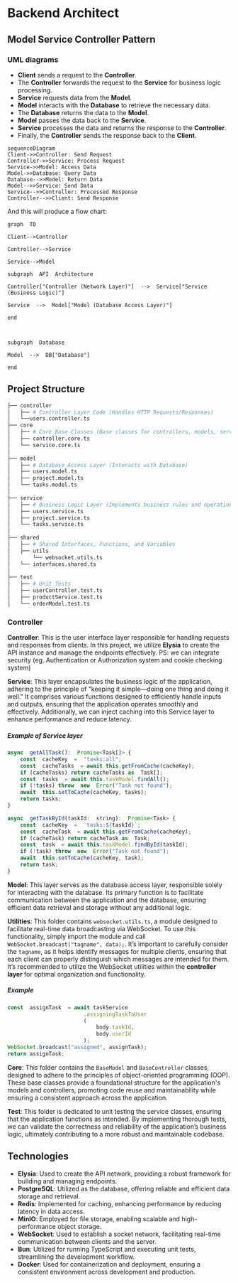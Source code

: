 # Backend Architect


## Model Service Controller Pattern
### UML diagrams
- **Client** sends a request to the **Controller**. 
- The **Controller** forwards the request to the **Service** for business logic processing.
 - **Service** requests data from the **Model**. 
 - **Model** interacts with the **Database** to retrieve the necessary data. 
- The **Database** returns the data to the **Model**. 
- **Model** passes the data back to the **Service**. 
- **Service** processes the data and returns the response to the **Controller**.
 - Finally, the **Controller** sends the response back to the **Client**.
```mermaid
sequenceDiagram 
Client->>Controller: Send Request 
Controller->>Service: Process Request 
Service->>Model: Access Data 
Model->>Database: Query Data 
Database-->>Model: Return Data 
Model-->>Service: Send Data 
Service-->>Controller: Processed Response 
Controller-->>Client: Send Response
```

And this will produce a flow chart:

```mermaid
graph  TD

Client-->Controller

Controller-->Service

Service-->Model

subgraph  API  Architecture

Controller["Controller (Network Layer)"]  -->  Service["Service (Business Logic)"]

Service  -->  Model["Model (Database Access Layer)"]

end

  

subgraph  Database

Model  -->  DB["Database"]

end
```

## Project Structure

```bash
├── controller
│   ├── # Controller Layer Code (Handles HTTP Requests/Responses)
│   └──users.controller.ts
├── core
│   ├── # Core Base Classes (Base classes for controllers, models, services)
│   ├── controller.core.ts   
│   └── service.core.ts
│
├── model
│   ├── # Database Access Layer (Interacts with Database)
│   ├── users.model.ts
│   ├── project.model.ts
│   └── tasks.model.ts
│
├── service
│   ├── # Business Logic Layer (Implements business rules and operations)
│   ├── users.service.ts
│   ├── project.service.ts
│   └── tasks.service.ts
│
├── shared
│   ├── # Shared Interfaces, Functions, and Variables
│   ├── utils
│  		└── websocket.utils.ts
│   └── interfaces.shared.ts
│
├── test
│   ├── # Unit Tests
│   ├── userController.test.ts
│   ├── productService.test.ts
│   └── orderModel.test.ts
```
### Controller
**Controller**: This is the user interface layer responsible for handling requests and responses from clients. In this project, we utilize **Elysia** to create the API instance and manage the endpoints effectively.
PS: we can integrate security (eg. Authentication or Authorization system and cookie checking system)

**Service**: This layer encapsulates the business logic of the application, adhering to the principle of "keeping it simple—doing one thing and doing it well." It comprises various functions designed to efficiently handle inputs and outputs, ensuring that the application operates smoothly and effectively. Additionally, we can inject caching into this Service layer to enhance performance and reduce latency.

##### Example of Service layer
``` javascript
async  getAllTask():  Promise<Task[]> {
	const  cacheKey  =  "tasks:all";
	const  cacheTasks  = await this.getFromCache(cacheKey);
	if (cacheTasks) return cacheTasks as  Task[];
	const  tasks  = await this.taskModel.findAll();
	if (!tasks) throw  new  Error("Task not found");
	await  this.setToCache(cacheKey, tasks);
	return tasks;
}

async  getTaskById(taskId:  string):  Promise<Task> {
	const  cacheKey  =  `tasks:${taskId}`;
	const  cacheTask  = await this.getFromCache(cacheKey);
	if (cacheTask) return cacheTask as  Task;
	const  task  = await this.taskModel.findById(taskId);
	if (!task) throw  new  Error("Task not found");
	await  this.setToCache(cacheKey, task);
	return task;
}
```

**Model**: This layer serves as the database access layer, responsible solely for interacting with the database. Its primary function is to facilitate communication between the application and the database, ensuring efficient data retrieval and storage without any additional logic.

**Utilities**: This folder contains `websocket.utils.ts`, a module designed to facilitate real-time data broadcasting via WebSocket. To use this functionality, simply import the module and call `WebSocket.broadcast("tagname", data);`. It’s important to carefully consider the `tagname`, as it helps identify messages for multiple clients, ensuring that each client can properly distinguish which messages are intended for them. It’s recommended to utilize the WebSocket utilities within the **controller layer** for optimal organization and functionality.

##### Example
```javascript
const  assignTask  = await taskService
						.assigningTaskToUser
						(
							body.taskId,
							body.userId
						);
WebSocket.broadcast("assigned", assignTask);
return assignTask;
```
**Core**: This folder contains the `BaseModel` and `BaseController` classes, designed to adhere to the principles of object-oriented programming (OOP). These base classes provide a foundational structure for the application's models and controllers, promoting code reuse and maintainability while ensuring a consistent approach across the application.

**Test**: This folder is dedicated to unit testing the service classes, ensuring that the application functions as intended. By implementing thorough tests, we can validate the correctness and reliability of the application’s business logic, ultimately contributing to a more robust and maintainable codebase.


## Technologies

-   **Elysia**: Used to create the API network, providing a robust framework for building and managing endpoints.
-   **PostgreSQL**: Utilized as the database, offering reliable and efficient data storage and retrieval.
-   **Redis**: Implemented for caching, enhancing performance by reducing latency in data access.
-   **MinIO**: Employed for file storage, enabling scalable and high-performance object storage.
-   **WebSocket**: Used to establish a socket network, facilitating real-time communication between clients and the server.
-   **Bun**: Utilized for running TypeScript and executing unit tests, streamlining the development workflow.
-   **Docker**: Used for containerization and deployment, ensuring a consistent environment across development and production.